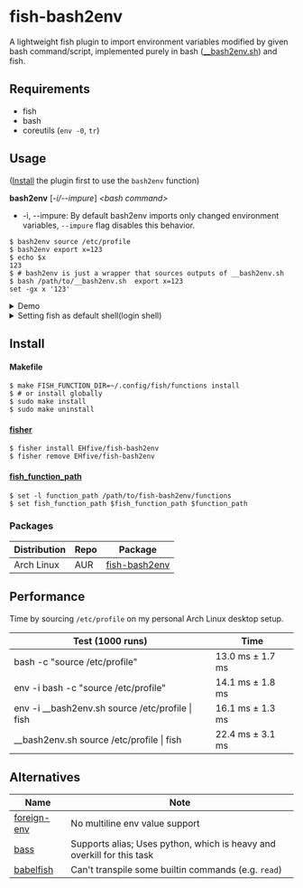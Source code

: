 # fish-bash2env

A lightweight fish plugin to import environment variables modified by given bash command/script, implemented purely in bash ([\_\_bash2env.sh](./functions/__bash2env.sh)) and fish.

## Requirements

-   fish
-   bash
-   coreutils (`env -0`, `tr`)

## Usage

([Install](#install) the plugin first to use the `bash2env` function)

**bash2env** [_-i/--impure_] _\<bash command\>_

-   -i, --impure: By default bash2env imports only changed environment variables, `--impure` flag disables this behavior.

```fish
$ bash2env source /etc/profile
$ bash2env export x=123
$ echo $x
123
$ # bash2env is just a wrapper that sources outputs of __bash2env.sh
$ bash /path/to/__bash2env.sh  export x=123
set -gx x '123'
```

<details>
<summary>Demo</summary>

[![asciicast](https://asciinema.org/a/489496.svg)](https://asciinema.org/a/489496)

</details>

<details>
<summary>Setting fish as default shell(login shell)</summary>

Check if fish is installed:

```
$ chsh -l | grep fish
```

Change default shell to fish (the path of fish binary might differ):

```
$ chsh -s /bin/fish
```

Source `/etc/profile` with `bash2env` in your fish config, this ensures `PATH` and other important environment variables been added to your environment.

```fish
# ~/.config/fish/config.fish or /etc/fish/config.fish
if status is-login
    bash2env source /etc/profile
end

# ...
```

</details>

## Install

#### Makefile

```
$ make FISH_FUNCTION_DIR=~/.config/fish/functions install
$ # or install globally
$ sudo make install
$ sudo make uninstall
```

#### [fisher](https://github.com/jorgebucaran/fisher)

```
$ fisher install EHfive/fish-bash2env
$ fisher remove EHfive/fish-bash2env
```

#### [fish_function_path](https://fishshell.com/docs/current/language.html#autoloading-functions)

```
$ set -l function_path /path/to/fish-bash2env/functions
$ set fish_function_path $fish_function_path $function_path
```

### Packages

| Distribution | Repo | Package                                                           |
| ------------ | ---- | ----------------------------------------------------------------- |
| Arch Linux   | AUR  | [fish-bash2env](https://aur.archlinux.org/packages/fish-bash2env) |

## Performance

Time by sourcing `/etc/profile` on my personal Arch Linux desktop setup.

| Test (1000 runs)                                   | Time             |
| -------------------------------------------------- | ---------------- |
| bash -c "source /etc/profile"                      | 13.0 ms ± 1.7 ms |
| env -i bash -c "source /etc/profile"               | 14.1 ms ± 1.8 ms |
| env -i \_\_bash2env.sh source /etc/profile \| fish | 16.1 ms ± 1.3 ms |
| \_\_bash2env.sh source /etc/profile \| fish        | 22.4 ms ± 3.1 ms |

## Alternatives

| Name                                                            | Note                                                                   |
| --------------------------------------------------------------- | ---------------------------------------------------------------------- |
| [foreign-env](https://github.com/oh-my-fish/plugin-foreign-env) | No multiline env value support                                         |
| [bass](https://github.com/edc/bass)                             | Supports alias; Uses python, which is heavy and overkill for this task |
| [babelfish](https://github.com/bouk/babelfish)                  | Can't transpile some builtin commands (e.g. `read`)                    |
